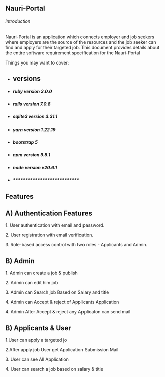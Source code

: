 <h2>Nauri-Portal</h2>
<h6>introduction</h6>
  <p>Nauri-Portal is an application which connects employer and job seekers where employers are the source of the resources and the job seeker can find and apply for   their targeted job. This document provides details about the entire software requirement specification for the Nauri-Portal</p>

Things you may want to cover:

* <h2>versions</h2>
* <h5>ruby version 3.0.0</h5>
* <h5>rails version 7.0.8</h5>
* <h5>sqlite3 version 3.31.1</h5>
* <h5>yarn version 1.22.19</h5>
* <h5>bootstrap 5</h5>
* <h5>npm version 9.8.1</h5>
* <h5>node version v20.6.1</h5>
* <h5>***************************</h5>

 <h2>Features</h2>
 <h2>A) Authentication Features</h2>
   <p>1. User authentication with email and password.</p>
   <p>2. User registration with email verification.</p>
   <p>3. Role-based access control with two roles - Applicants and Admin.</p>

 <h2>B) Admin </h2>
   <p>1. Admin can create a job & publish </p>
   <p>2. Admin can edit him job </p>
   <p>3. Admin can Search job Based on Salary and title</p>
   <p>4. Admin can Accept & reject of Applicants Application </p>
   <p>4. Admin After Accept & reject any Applicaton can send mail  </p>

 <h2>B) Applicants & User </h2>
   <p>1.User can apply a targeted jo</p>
   <p>2.After apply job User get Application Submission Mail</p>
   <p>3. User can see All Application </p>
   <p>4. User can search a job based on salary & title</p>

